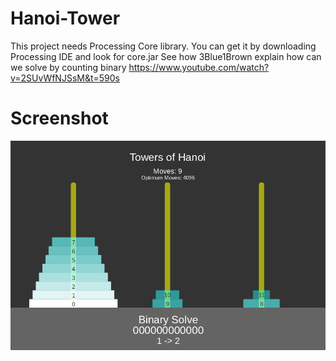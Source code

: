 # Hanoi-Tower
This project needs Processing Core library. You can get it by downloading Processing IDE and look for core.jar
See how 3Blue1Brown explain how can we solve by counting binary
https://www.youtube.com/watch?v=2SUvWfNJSsM&t=590s
# Screenshot
![Reference](https://github.com/Humayung/Hanoi-Tower/blob/master/frame.png)
